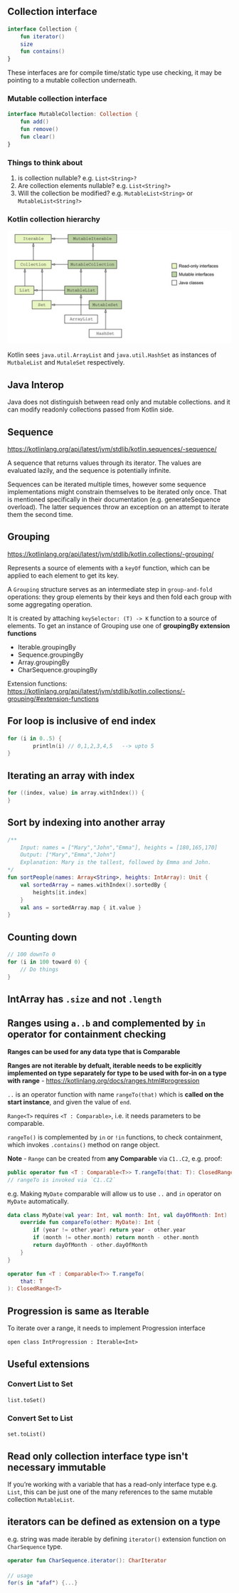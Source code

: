 

## Collection interface

```kt
interface Collection {
    fun iterator()
    size
    fun contains()
}
```
These interfaces are for compile time/static type use checking, it may be pointing to a mutable collection underneath.

### Mutable collection interface

```kt
interface MutableCollection: Collection {
    fun add()
    fun remove()
    fun clear()
}
```


### Things to think about

1. is collection nullable? e.g. `List<String>?`
2. Are collection elements nullable? e.g. `List<String?>`
3. Will the collection be modified? e.g. `MutableList<String>` or `MutableList<String?>`

### Kotlin collection hierarchy

![Kotlin collection hierarchy](images/kotlincollectionhierarchy.png)

Kotlin sees `java.util.ArrayList` and `java.util.HashSet` as instances of `MutbaleList` and `MutaleSet` respectively.


## Java Interop

Java does not distinguish between read only and mutable collections. and it can modify readonly collections passed from Kotlin side.



## Sequence

https://kotlinlang.org/api/latest/jvm/stdlib/kotlin.sequences/-sequence/

A sequence that returns values through its iterator. The values are evaluated lazily, and the sequence is potentially infinite.

Sequences can be iterated multiple times, however some sequence implementations might constrain themselves to be iterated only once. That is mentioned specifically in their documentation (e.g. generateSequence overload). The latter sequences throw an exception on an attempt to iterate them the second time.

## Grouping

https://kotlinlang.org/api/latest/jvm/stdlib/kotlin.collections/-grouping/

Represents a source of elements with a `keyOf` function, which can be applied to each element to get its key.

A `Grouping` structure serves as an intermediate step in `group-and-fold` operations: they group elements by their keys and then fold each group with some aggregating operation.

It is created by attaching `keySelector: (T) -> K` function to a source of elements. To get an instance of Grouping use one of **groupingBy extension functions**

* Iterable.groupingBy
* Sequence.groupingBy
* Array.groupingBy
* CharSequence.groupingBy

Extension functions: https://kotlinlang.org/api/latest/jvm/stdlib/kotlin.collections/-grouping/#extension-functions

## For loop is inclusive of end index

```kt
for (i in 0..5) {
        println(i) // 0,1,2,3,4,5   --> upto 5
}
```

## Iterating an array with index

```kt
for ((index, value) in array.withIndex()) {
}
```

## Sort by indexing into another array

```kt
/**
    Input: names = ["Mary","John","Emma"], heights = [180,165,170]
    Output: ["Mary","Emma","John"]
    Explanation: Mary is the tallest, followed by Emma and John.
*/
fun sortPeople(names: Array<String>, heights: IntArray): Unit {
    val sortedArray = names.withIndex().sortedBy {
        heights[it.index]
    }
    val ans = sortedArray.map { it.value }
}
```

## Counting down

```kt
// 100 downTo 0
for (i in 100 toward 0) {
    // Do things
}
```


## IntArray has `.size` and not `.length`


## Ranges using `a..b` and complemented by `in` operator for containment checking

**Ranges can be used for any data type that is Comparable**

**Ranges are not iterable by defualt, iterable needs to be explicitly implemented on type separately for type to be used with for-in on a type with range** - https://kotlinlang.org/docs/ranges.html#progression

`..` is an operator function with name `rangeTo(that)` which is **called on the start instance**, and given the value of `end`. 

`Range<T>` requires `<T : Comparable>`, i.e. it needs parameters to be comparable. 

`rangeTo()` is complemented by `in` or `!in` functions, to check containment, which invokes `.contains()` method on range object.

**Note** - `Range` can be created from **any Comparable** via `C1..C2`, e.g. proof:
```kt
public operator fun <T : Comparable<T>> T.rangeTo(that: T): ClosedRange<T> = ComparableRange(this, that)
// rangeTo is invoked via `C1..C2`
```
e.g. Making `MyDate` comparable will allow us to use `..` and `in` operator on `MyDate` automatically.
```kt
data class MyDate(val year: Int, val month: Int, val dayOfMonth: Int) : Comparable<MyDate> {
    override fun compareTo(other: MyDate): Int {
        if (year != other.year) return year - other.year
        if (month != other.month) return month - other.month
        return dayOfMonth - other.dayOfMonth
    }
}
```

```kt
operator fun <T : Comparable<T>> T.rangeTo(
    that: T
): ClosedRange<T>
```

## Progression is same as Iterable

To iterate over a range, it needs to implement Progression interface



```
open class IntProgression : Iterable<Int>
```


## Useful extensions

### Convert List to Set

`list.toSet()`

### Convert Set to List

`set.toList()`


## Read only collection interface type isn't necessary immutable

If you’re working with a variable that has a read-only interface type e.g. `List`, this can be just one of the many references to the same mutable collection `MutableList`.



## iterators can be defined as extension on a type

e.g. string was made iterable by defining `iterator()` extension function on `CharSequence` type.

```kt
operator fun CharSequence.iterator(): CharIterator

// usage
for(s in "afaf") {...}
```